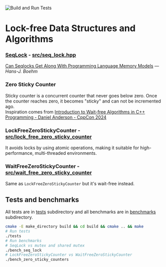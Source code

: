  ![Build and Run Tests](https://github.com/olearczuk/lock-free-cpp/actions/workflows/build_run_tests.yml/badge.svg?branch=main)
 # Lock-free Data Structures and Algorithms
 ### [SeqLock](https://en.wikipedia.org/wiki/Seqlock) - [src/seq_lock.hpp](src/seq_lock.hpp)
[Can Seqlocks Get Along With Programming Language Memory Models](https://web.archive.org/web/20210506174408/https://www.hpl.hp.com/techreports/2012/HPL-2012-68.pdf) — *Hans-J. Boehm*
### Zero Sticky Counter
Sticky counter is a concurrent counter that never goes below zero. Once the counter reaches zero, it becomes "sticky" and can not be incremented ago.<br/>
Inspiration comes from [Introduction to Wait-free Algorithms in C++ Programming - Daniel Anderson - CppCon 2024](https://www.youtube.com/watch?v=kPh8pod0-gk&list=PLr05g8IRfRd6kAxBpmpGsijzlVLCuuPqZ)
 ### LockFreeZeroStickyCounter - [src/lock_free_zero_sticky_counter](src/lock_free_zero_sticky_counter)
It avoids locks by using atomic operations, making it suitable for high-performance, multi-threaded environments.
 ### WaitFreeZeroStickyCounter - [src/wait_free_zero_sticky_counter](src/wait_free_zero_sticky_counter)
 Same as `LockFreeZeroStickyCounter` but it's wait-free instead.

## Tests and benchmarks
All tests are in [tests](tests/) subdirectory and all benchmarks are in [benchmarks](benchmarks/) subdirectory.
```bash
cmake -E make_directory build && cd build && cmake .. && make
# Run tests
./tests
# Run benchmarks
# SeqLock vs mutex and shared mutex
./bench_seq_lock
# LockFreeZeroStickyCounter vs WaitFreeZeroStickyCounter
./bench_zero_sticky_counters
```
